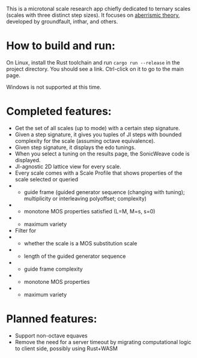 This is a microtonal scale research app chiefly dedicated to ternary scales (scales with three distinct step sizes). It focuses on [aberrismic theory](https://en.xen.wiki/w/Aberrismic_theory), developed by groundfault, inthar, and others.

# How to build and run:
On Linux, install the Rust toolchain and run `cargo run --release` in the project directory. You should see a link. Ctrl-click on it to go to the main page.

Windows is not supported at this time.

# Completed features:
* Get the set of all scales (up to mode) with a certain step signature.
* Given a step signature, it gives you tuples of JI steps with bounded complexity for the scale (assuming octave equivalence).
* Given step signature, it displays the edo tunings.
* When you select a tuning on the results page, the SonicWeave code is displayed.
* JI-agnostic 2D lattice view for every scale.
* Every scale comes with a Scale Profile that shows properties of the scale selected or queried
* * guide frame (guided generator sequence (changing with tuning); multiplicity or interleaving polyoffset; complexity)
* * monotone MOS properties satisfied (L=M, M=s, s=0)
* * maximum variety
* Filter for
* * whether the scale is a MOS substitution scale
* * length of the guided generator sequence
* * guide frame complexity
* * monotone MOS properties
* * maximum variety

# Planned features:
* Support non-octave equaves
* Remove the need for a server timeout by migrating computational logic to client side, possibly using Rust+WASM
